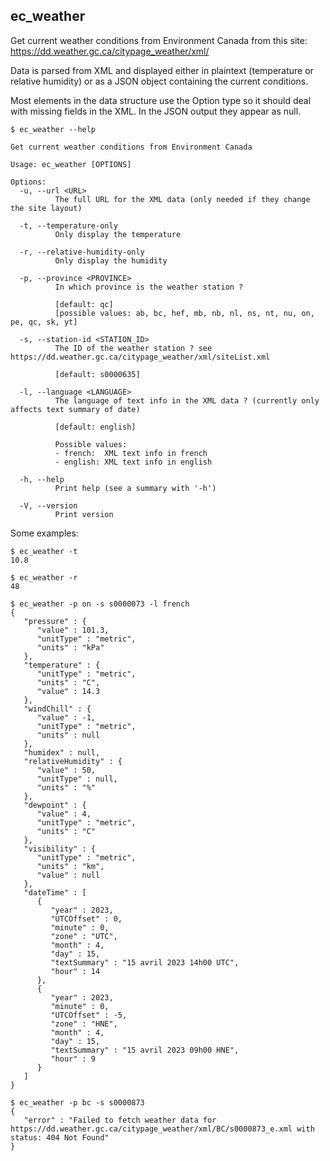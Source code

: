## ec_weather

Get current weather conditions from Environment Canada from this site:
https://dd.weather.gc.ca/citypage_weather/xml/

Data is parsed from XML and displayed either in plaintext (temperature or relative humidity) or as a
JSON object containing the current conditions.

Most elements in the data structure use the Option type so it should deal with missing fields in the XML.
In the JSON output they appear as null.

```
$ ec_weather --help

Get current weather conditions from Environment Canada

Usage: ec_weather [OPTIONS]

Options:
  -u, --url <URL>
          The full URL for the XML data (only needed if they change the site layout)

  -t, --temperature-only
          Only display the temperature

  -r, --relative-humidity-only
          Only display the humidity

  -p, --province <PROVINCE>
          In which province is the weather station ?

          [default: qc]
          [possible values: ab, bc, hef, mb, nb, nl, ns, nt, nu, on, pe, qc, sk, yt]

  -s, --station-id <STATION_ID>
          The ID of the weather station ? see https://dd.weather.gc.ca/citypage_weather/xml/siteList.xml

          [default: s0000635]

  -l, --language <LANGUAGE>
          The language of text info in the XML data ? (currently only affects text summary of date)

          [default: english]

          Possible values:
          - french:  XML text info in french
          - english: XML text info in english

  -h, --help
          Print help (see a summary with '-h')

  -V, --version
          Print version
```

Some examples:

```
$ ec_weather -t
10.8

$ ec_weather -r
48

$ ec_weather -p on -s s0000073 -l french
{
   "pressure" : {
      "value" : 101.3,
      "unitType" : "metric",
      "units" : "kPa"
   },
   "temperature" : {
      "unitType" : "metric",
      "units" : "C",
      "value" : 14.3
   },
   "windChill" : {
      "value" : -1,
      "unitType" : "metric",
      "units" : null
   },
   "humidex" : null,
   "relativeHumidity" : {
      "value" : 50,
      "unitType" : null,
      "units" : "%"
   },
   "dewpoint" : {
      "value" : 4,
      "unitType" : "metric",
      "units" : "C"
   },
   "visibility" : {
      "unitType" : "metric",
      "units" : "km",
      "value" : null
   },
   "dateTime" : [
      {
         "year" : 2023,
         "UTCOffset" : 0,
         "minute" : 0,
         "zone" : "UTC",
         "month" : 4,
         "day" : 15,
         "textSummary" : "15 avril 2023 14h00 UTC",
         "hour" : 14
      },
      {
         "year" : 2023,
         "minute" : 0,
         "UTCOffset" : -5,
         "zone" : "HNE",
         "month" : 4,
         "day" : 15,
         "textSummary" : "15 avril 2023 09h00 HNE",
         "hour" : 9
      }
   ]
}

$ ec_weather -p bc -s s0000873
{
   "error" : "Failed to fetch weather data for https://dd.weather.gc.ca/citypage_weather/xml/BC/s0000873_e.xml with status: 404 Not Found"
}
```